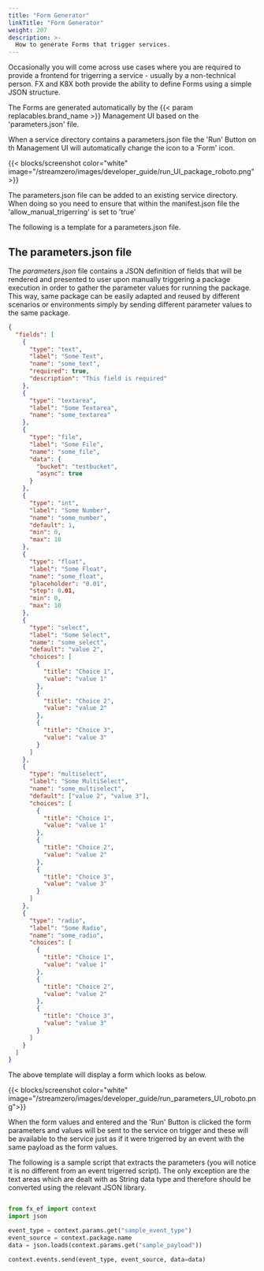 ```yaml
---
title: "Form Generator"
linkTitle: "Form Generator"
weight: 207
description: >-
  How to generate Forms that trigger services.
---
```


Occasionally you will come across use cases where you are required to provide a frontend for trigerring a service - usually by a non-technical person. FX and K8X both provide the ability to define Forms using a simple JSON structure. 

The Forms are generated automatically by the {{< param replacables.brand_name  >}} Management UI based on the 'parameters.json' file. 

When a service directory contains a parameters.json file the 'Run' Button on th Management UI will automatically change the icon to a 'Form' icon.

{{< blocks/screenshot color="white" image="/streamzero/images/developer_guide/run_UI_package_roboto.png">}}

The parameters.json file can be added to an existing service directory. When doing so you need to ensure that within the manifest.json file the 'allow_manual_trigerring' is set to 'true'

The following is a template for a parameters.json file.


## The parameters.json file

The *parameters.json* file contains a JSON definition of fields that will be rendered and presented to user upon manually triggering a package execution in order to gather the parameter values for running the package. This way, same package can be easily adapted and reused by different scenarios or environments simply by sending different parameter values to the same package.

```json
{
  "fields": [
    {
      "type": "text",
      "label": "Some Text",
      "name": "some_text",
      "required": true,
      "description": "This field is required"
    },
    {
      "type": "textarea",
      "label": "Some Textarea",
      "name": "some_textarea"
    },
    {
      "type": "file",
      "label": "Some File",
      "name": "some_file",
      "data": {
        "bucket": "testbucket",
        "async": true
      }
    },
    {
      "type": "int",
      "label": "Some Number",
      "name": "some_number",
      "default": 1,
      "min": 0,
      "max": 10
    },
    {
      "type": "float",
      "label": "Some Float",
      "name": "some_float",
      "placeholder": "0.01",
      "step": 0.01,
      "min": 0,
      "max": 10
    },
    {
      "type": "select",
      "label": "Some Select",
      "name": "some_select",
      "default": "value 2",
      "choices": [
        {
          "title": "Choice 1",
          "value": "value 1"
        },
        {
          "title": "Choice 2",
          "value": "value 2"
        },
        {
          "title": "Choice 3",
          "value": "value 3"
        }
      ]
    },
    {
      "type": "multiselect",
      "label": "Some MultiSelect",
      "name": "some_multiselect",
      "default": ["value 2", "value 3"],
      "choices": [
        {
          "title": "Choice 1",
          "value": "value 1"
        },
        {
          "title": "Choice 2",
          "value": "value 2"
        },
        {
          "title": "Choice 3",
          "value": "value 3"
        }
      ]
    },
    {
      "type": "radio",
      "label": "Some Radio",
      "name": "some_radio",
      "choices": [
        {
          "title": "Choice 1",
          "value": "value 1"
        },
        {
          "title": "Choice 2",
          "value": "value 2"
        },
        {
          "title": "Choice 3",
          "value": "value 3"
        }
      ]
    }
  ]
}
```

The above template will display a form which looks as below.

{{< blocks/screenshot color="white" image="/streamzero/images/developer_guide/run_parameters_UI_roboto.png">}}

When the form values and entered and the 'Run' Button is clicked the form parameters and values will be sent to the service on trigger and these will be available to the service just as if it were trigerred by an event with the same payload as the form values. 

The following is a sample script that extracts the parameters (you will notice it is no different from an event trigerred script). The only exception are the text areas which are dealt with as String data type and therefore should be converted using the relevant JSON library. 

```python

from fx_ef import context
import json

event_type = context.params.get("sample_event_type")
event_source = context.package.name
data = json.loads(context.params.get("sample_payload"))

context.events.send(event_type, event_source, data=data)

```